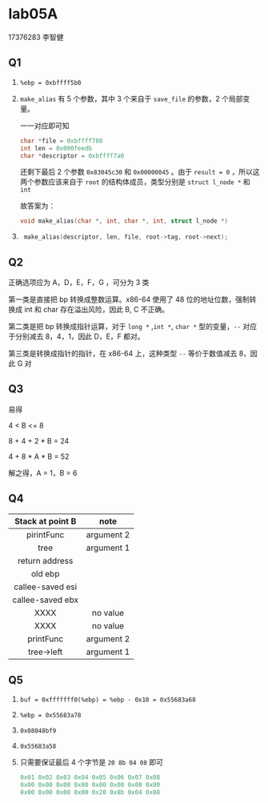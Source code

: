 # lab05A

17376283 李智健

## Q1

1. `%ebp = 0xbffff5b0`

2. `make_alias` 有 5 个参数，其中 3 个来自于 `save_file` 的参数，2 个局部变量。

    一一对应即可知

    ```cpp
    char *file = 0xbffff780
    int len = 0x000feedb
    char *descriptor = 0xbffff7a0
    ```

    还剩下最后 2 个参数 `0x83045c30` 和 `0x00000045` 。由于 `result = 0` ，所以这两个参数应该来自于 `root` 的结构体成员，类型分别是 `struct l_node *` 和 `int`

    故答案为：

    ```cpp
    void make_alias(char *, int, char *, int, struct l_node *)
    ```

3. ```cpp
    make_alias(descriptor, len, file, root->tag, root->next);
    ```

## Q2

正确选项应为 A，D，E，F，G ，可分为 3 类

第一类是直接把 bp 转换成整数运算。x86-64 使用了 48 位的地址位数，强制转换成 int 和 char 存在溢出风险，因此 B, C 不正确。

第二类是把 bp 转换成指针运算，对于 `long *` ,`int *`, `char *` 型的变量，`--` 对应于分别减去 8，4，1，因此 D，E，F 都对。

第三类是转换成指针的指针，在 x86-64 上，这种类型 `--` 等价于数值减去 8，因此 G 对

## Q3

易得 

4 < B <= 8

8 + 4 + 2 * B = 24

4 + 8 * A * B = 52

解之得，A =  1，B = 6

## Q4

| Stack at point B |    note    |
| :--------------: | :--------: |
|    pirintFunc    | argument 2 |
|       tree       | argument 1 |
|  return address  |            |
|     old ebp      |            |
| callee-saved esi |            |
| callee-saved ebx |            |
|       XXXX       |  no value  |
|       XXXX       |  no value  |
|    printFunc     | argument 2 |
|    tree->left    | argument 1 |

## Q5

1. `buf = 0xfffffff0(%ebp) = %ebp - 0x10 = 0x55683a68`

2. `%ebp = 0x55683a78` 

3. `0x08048bf9`

4. `0x55683a58`

5. 只需要保证最后 4 个字节是 `20 8b 04 08` 即可

    ```cpp
    0x01 0x02 0x03 0x04 0x05 0x06 0x07 0x08
    0x00 0x00 0x00 0x00 0x00 0x00 0x00 0x00 
    0x00 0x00 0x00 0x00 0x20 0x8b 0x04 0x08
    ```

    